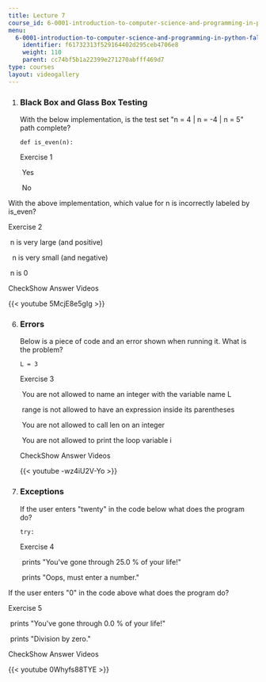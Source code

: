 ```yaml
---
title: Lecture 7
course_id: 6-0001-introduction-to-computer-science-and-programming-in-python-fall-2016
menu:
  6-0001-introduction-to-computer-science-and-programming-in-python-fall-2016:
    identifier: f61732313f529164402d295ceb4706e8
    weight: 110
    parent: cc74bf5b1a22399e271270abfff469d7
type: courses
layout: videogallery
---
```

1.  ### Black Box and Glass Box Testing
    
      
    
    With the below implementation, is the test set "n = 4 | n = -4 | n = 5" path complete?
    
        def is_even(n):
    
    Exercise 1
    
    &nbsp;Yes&nbsp;
    
    &nbsp;No&nbsp;
    
  

With the above implementation, which value for n is incorrectly labeled by is\_even?

Exercise 2

&nbsp;n is very large (and positive)&nbsp;

&nbsp; n is very small (and negative)&nbsp;

&nbsp;n is 0&nbsp;

CheckShow Answer Videos

{{< youtube 5McjE8e5gIg >}}

  
  
6.  ### Errors
    
      
    
    Below is a piece of code and an error shown when running it. What is the problem?
    
        L = 3
    
    Exercise 3
    
    &nbsp;You are not allowed to name an integer with the variable name L&nbsp;
    
    &nbsp;range is not allowed to have an expression inside its parentheses&nbsp;
    
    &nbsp;You are not allowed to call len on an integer&nbsp;
    
    &nbsp;You are not allowed to print the loop variable i&nbsp;
    
    CheckShow Answer Videos
    
    {{< youtube -wz4iU2V-Yo >}}
    
  
8.  ### Exceptions
    
    If the user enters "twenty" in the code below what does the program do?
    
        try:
    
    Exercise 4
    
    &nbsp;prints "You've gone through 25.0 % of your life!"&nbsp;
    
    &nbsp;prints "Oops, must enter a number."&nbsp;
    

If the user enters "0" in the code above what does the program do?

Exercise 5

&nbsp;prints "You've gone through 0.0 % of your life!"&nbsp;

&nbsp;prints "Division by zero."&nbsp;

CheckShow Answer Videos

{{< youtube 0Whyfs88TYE >}}